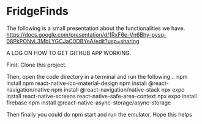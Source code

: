 # FridgeFinds

The following is a small presentation about the functionalities we have.
https://docs.google.com/presentation/d/1RxF6e-Vn6Bhy-pysq-08PkPONvL3MbLYGCJaC0DBYeA/edit?usp=sharing

A LOG ON HOW TO GET GITHUB APP WORKING.

First. Clone this project.

Then, open the code directory in a terminal and run the following...
npm install
npm react-native-ico-material-design
npm install @react-navigation/native
npm install @react-navigation/native-stack
npx expo install react-native-screens react-native-safe-area-context
npx expo install firebase
npm install @react-native-async-storage/async-storage

Then finally you could do npm start and run the emulator. Hope this helps
